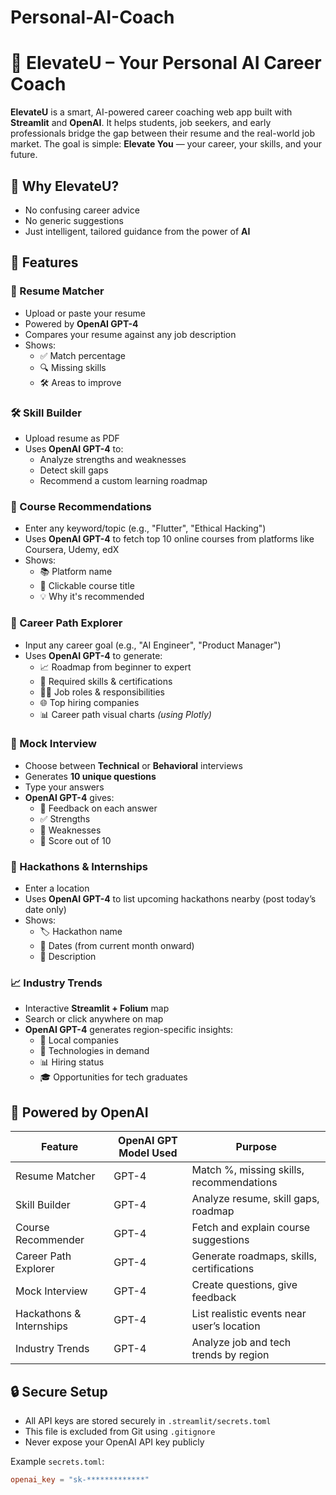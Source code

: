 # Personal-AI-Coach

# 🚀 ElevateU – Your Personal AI Career Coach

**ElevateU** is a smart, AI-powered career coaching web app built with **Streamlit** and **OpenAI**. It helps students, job seekers, and early professionals bridge the gap between their resume and the real-world job market. The goal is simple: **Elevate You** — your career, your skills, and your future.

## 🎯 Why ElevateU?

- No confusing career advice
- No generic suggestions
- Just intelligent, tailored guidance from the power of **AI**

## 🌟 Features

### 🧾 Resume Matcher
- Upload or paste your resume
- Powered by **OpenAI GPT-4**
- Compares your resume against any job description
- Shows:
  - ✅ Match percentage
  - 🔍 Missing skills
  - 🛠️ Areas to improve

### 🛠️ Skill Builder
- Upload resume as PDF
- Uses **OpenAI GPT-4** to:
  - Analyze strengths and weaknesses
  - Detect skill gaps
  - Recommend a custom learning roadmap

### 🎯 Course Recommendations
- Enter any keyword/topic (e.g., "Flutter", "Ethical Hacking")
- Uses **OpenAI GPT-4** to fetch top 10 online courses from platforms like Coursera, Udemy, edX
- Shows:
  - 📚 Platform name
  - 🔗 Clickable course title
  - 💡 Why it's recommended

### 🧭 Career Path Explorer
- Input any career goal (e.g., "AI Engineer", "Product Manager")
- Uses **OpenAI GPT-4** to generate:
  - 📈 Roadmap from beginner to expert
  - 📃 Required skills & certifications
  - 👨‍💻 Job roles & responsibilities
  - 🌐 Top hiring companies
  - 📊 Career path visual charts *(using Plotly)*

### 🎤 Mock Interview
- Choose between **Technical** or **Behavioral** interviews
- Generates **10 unique questions**
- Type your answers
- **OpenAI GPT-4** gives:
  - 💬 Feedback on each answer
  - ✅ Strengths
  - 🔴 Weaknesses
  - 🔢 Score out of 10

### 🏁 Hackathons & Internships
- Enter a location
- Uses **OpenAI GPT-4** to list upcoming hackathons nearby (post today’s date only)
- Shows:
  - 🏷️ Hackathon name
  - 📅 Dates (from current month onward)
  - 📝 Description

### 📈 Industry Trends
- Interactive **Streamlit + Folium** map
- Search or click anywhere on map
- **OpenAI GPT-4** generates region-specific insights:
  - 🏢 Local companies
  - 🔧 Technologies in demand
  - 📊 Hiring status
  - 🎓 Opportunities for tech graduates

## 🧠 Powered by OpenAI

| Feature               | OpenAI GPT Model Used | Purpose                                       |
|----------------------|-----------------------|-----------------------------------------------|
| Resume Matcher        | GPT-4                | Match %, missing skills, recommendations       |
| Skill Builder         | GPT-4                | Analyze resume, skill gaps, roadmap            |
| Course Recommender    | GPT-4                | Fetch and explain course suggestions           |
| Career Path Explorer  | GPT-4                | Generate roadmaps, skills, certifications      |
| Mock Interview        | GPT-4                | Create questions, give feedback                |
| Hackathons & Internships | GPT-4             | List realistic events near user’s location     |
| Industry Trends       | GPT-4                | Analyze job and tech trends by region          |


## 🔒 Secure Setup

- All API keys are stored securely in `.streamlit/secrets.toml`
- This file is excluded from Git using `.gitignore`
- Never expose your OpenAI API key publicly

Example `secrets.toml`:
```toml
openai_key = "sk-*************"
